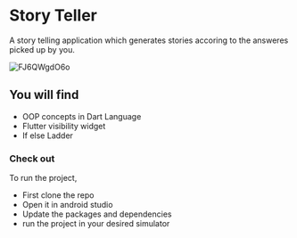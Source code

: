 # Story Teller

A story telling application which generates stories accoring to the answeres picked up by you.

![FJ6QWgdO6o](https://user-images.githubusercontent.com/72740598/232273392-571fe680-269c-438f-bbfb-92c804b7c1b2.gif)

## You will find

- OOP concepts in Dart Language
- Flutter visibility widget
- If else Ladder

### Check out
To run the project,
- First clone the repo
- Open it in android studio
- Update the packages and dependencies 
- run the project in your desired simulator
